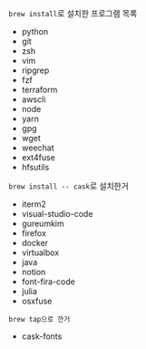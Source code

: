 `brew install`로 설치한 프로그램 목록
- python
- git
- zsh
- vim
- ripgrep
- fzf
- terraform
- awscli
- node
- yarn
- gpg
- wget
- weechat
- ext4fuse
- hfsutils

`brew install -- cask`로 설치한거
- iterm2
- visual-studio-code
- gureumkim
- firefox
- docker
- virtualbox
- java
- notion
- font-fira-code
- julia
- osxfuse

`brew tap으로 깐거` 
- cask-fonts
